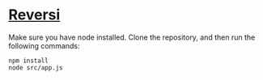 [Reversi](http://www.flyordie.com/games/help/reversi/en/games_rules_reversi.html)
=========

Make sure you have node installed. Clone the repository, and then run the following commands:
```
npm install
node src/app.js
```